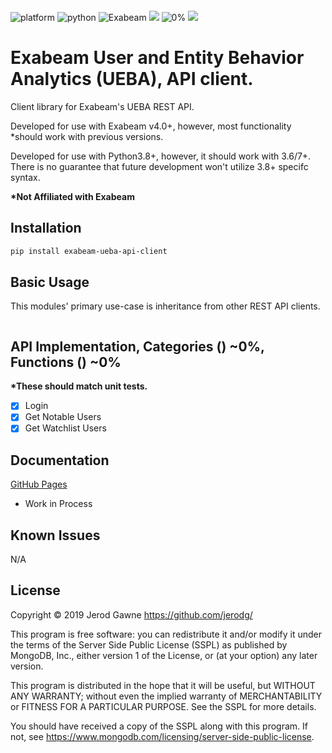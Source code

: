 ```

```

![platform](https://img.shields.io/badge/Platform-Mac/*nix/Windows-blue.svg)
![python](https://img.shields.io/badge/Python-3.7/8%2B-blue.svg)
![Exabeam](https://img.shields.io/badge/Exabeam-4.0+-blue.svg)
<a href="https://www.mongodb.com/licensing/server-side-public-license"><img src="https://img.shields.io/badge/License-SSPL-green.svg"></a>
![0%](https://img.shields.io/badge/Coverage-%25-red.svg)
<a href="https://saythanks.io/to/jerodg"><img src="https://img.shields.io/badge/Say%20Thanks-!-1EAEDB.svg"></a>

# Exabeam User and Entity Behavior Analytics (UEBA), API client.
Client library for Exabeam's UEBA REST API.

Developed for use with Exabeam v4.0+, however, most functionality *should work 
with previous versions.

Developed for use with Python3.8+, however, it should work with 3.6/7+. There is
no guarantee that future development won't utilize 3.8+ specifc syntax.

__*Not Affiliated with Exabeam__

## Installation
```bash
pip install exabeam-ueba-api-client
```

## Basic Usage
This modules' primary use-case is inheritance from other REST API clients.

```python

```

## API Implementation, Categories () ~0%, Functions () ~0%
__*These should match unit tests.__

- [x] Login
- [x] Get Notable Users
- [x] Get Watchlist Users

## Documentation
[GitHub Pages](https://jerodg.github.io/exabeam-ueba-api-client/)
- Work in Process

## Known Issues
N/A


## License
Copyright © 2019 Jerod Gawne <https://github.com/jerodg/>

This program is free software: you can redistribute it and/or modify
it under the terms of the Server Side Public License (SSPL) as
published by MongoDB, Inc., either version 1 of the
License, or (at your option) any later version.

This program is distributed in the hope that it will be useful,
but WITHOUT ANY WARRANTY; without even the implied warranty of
MERCHANTABILITY or FITNESS FOR A PARTICULAR PURPOSE.  See the
SSPL for more details.

You should have received a copy of the SSPL along with this program.
If not, see <https://www.mongodb.com/licensing/server-side-public-license>.
